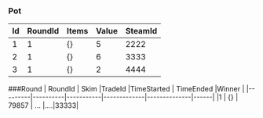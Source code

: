 ### Pot 
|Id       | RoundId 	|Items |Value|SteamId|
|---------|---------	|----	|---- |------|
|   1     |    1     	|	{}    |  5   |2222|
|   2     |    1     	|	 {}   |  6   |3333|
|   3     |     1 	  |	 {}   |  2   |4444|


###Round
| RoundId  | Skim    |TradeId    |TimeStarted  | TimeEnded 	|Winner 	|
|---------|----------|-----------|-------------|--------------|------|
|1        | {}        | 79857   | ...         |....|33333|
